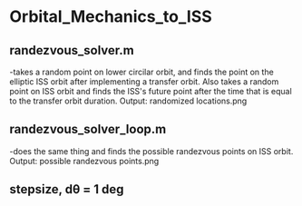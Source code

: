 # Orbital_Mechanics_to_ISS
## randezvous_solver.m 
-takes a random point on lower circilar orbit, and finds the point on the elliptic ISS orbit after implementing a transfer orbit. Also takes a random point on ISS orbit and finds the ISS's future point after the time that is equal to the transfer orbit duration. Output: randomized locations.png
## randezvous_solver_loop.m
-does the same thing and finds the possible randezvous points on ISS orbit. Output: possible randezvous points.png
## stepsize, dθ = 1 deg
